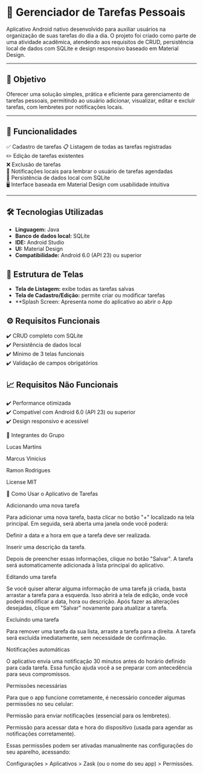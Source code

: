 # 📱 Gerenciador de Tarefas Pessoais

Aplicativo Android nativo desenvolvido para auxiliar usuários na organização de suas tarefas do dia a dia. O projeto foi criado como parte de uma atividade acadêmica, atendendo aos requisitos de CRUD, persistência local de dados com SQLite e design responsivo baseado em Material Design.

---

## 🧠 Objetivo

Oferecer uma solução simples, prática e eficiente para gerenciamento de tarefas pessoais, permitindo ao usuário adicionar, visualizar, editar e excluir tarefas, com lembretes por notificações locais.

---

## 🚀 Funcionalidades

✅ Cadastro de tarefas
📋 Listagem de todas as tarefas registradas  
✏️ Edição de tarefas existentes  
❌ Exclusão de tarefas  
🔔 Notificações locais para lembrar o usuário de tarefas agendadas  
💾 Persistência de dados local com SQLite  
🖥️ Interface baseada em Material Design com usabilidade intuitiva  

---

## 🛠️ Tecnologias Utilizadas

- **Linguagem:** Java  
- **Banco de dados local:** SQLite  
- **IDE:** Android Studio  
- **UI:** Material Design  
- **Compatibilidade:** Android 6.0 (API 23) ou superior  


## 🧩 Estrutura de Telas

- **Tela de Listagem:** exibe todas as tarefas salvas  
- **Tela de Cadastro/Edição:** permite criar ou modificar tarefas  
- **Splash Screen: Apresenta nome do aplicativo ao abrir o App


## ⚙️ Requisitos Funcionais

✔️ CRUD completo com SQLite  
✔️ Persistência de dados local  
✔️ Mínimo de 3 telas funcionais  
✔️ Validação de campos obrigatórios  


## 📈 Requisitos Não Funcionais

✔️ Performance otimizada  
✔️ Compatível com Android 6.0 (API 23) ou superior  
✔️ Design responsivo e acessível  

👥 Integrantes do Grupo

Lucas Martins

Marcus Vinicius

Ramon Rodrigues

License
MIT


📱 Como Usar o Aplicativo de Tarefas

Adicionando uma nova tarefa

Para adicionar uma nova tarefa, basta clicar no botão "+" localizado na tela principal. Em seguida, será aberta uma janela onde você poderá:

Definir a data e a hora em que a tarefa deve ser realizada.

Inserir uma descrição da tarefa.

Depois de preencher essas informações, clique no botão "Salvar". A tarefa será automaticamente adicionada à lista principal do aplicativo.

Editando uma tarefa

Se você quiser alterar alguma informação de uma tarefa já criada, basta arrastar a tarefa para a esquerda. Isso abrirá a tela de edição, onde você poderá modificar a data, hora ou descrição. Após fazer as alterações desejadas, clique em "Salvar" novamente para atualizar a tarefa.

Excluindo uma tarefa

Para remover uma tarefa da sua lista, arraste a tarefa para a direita. A tarefa será excluída imediatamente, sem necessidade de confirmação.

Notificações automáticas

O aplicativo envia uma notificação 30 minutos antes do horário definido para cada tarefa. Essa função ajuda você a se preparar com antecedência para seus compromissos.

Permissões necessárias

Para que o app funcione corretamente, é necessário conceder algumas permissões no seu celular:

Permissão para enviar notificações (essencial para os lembretes).

Permissão para acessar data e hora do dispositivo (usada para agendar as notificações corretamente).

Essas permissões podem ser ativadas manualmente nas configurações do seu aparelho, acessando:

Configurações > Aplicativos > Zask (ou o nome do seu app) > Permissões.
